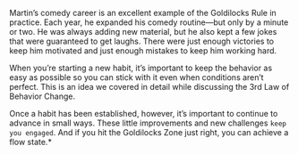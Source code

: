 Martin’s comedy career is an excellent example of the Goldilocks
Rule in practice. Each year, he expanded his comedy routine—but only
by a minute or two. He was always adding new material, but he also
kept a few jokes that were guaranteed to get laughs. There were just
enough victories to keep him motivated and just enough mistakes to
keep him working hard.

When you’re starting a new habit, it’s important to keep the
behavior as easy as possible so you can stick with it even when
conditions aren’t perfect. This is an idea we covered in detail while
discussing the 3rd Law of Behavior Change.

Once a habit has been established, however, it’s important to
continue to advance in small ways. These little improvements and new
challenges `keep you engaged`. And if you hit the Goldilocks Zone just
right, you can achieve a flow state.*